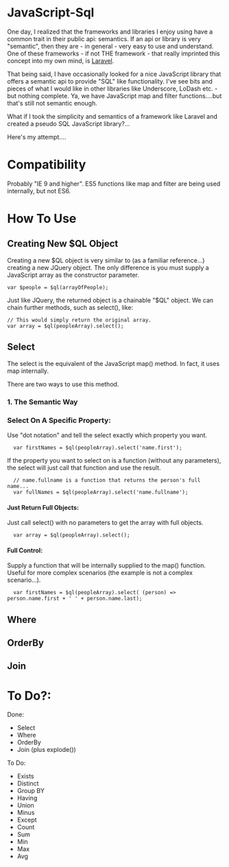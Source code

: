 # JavaScript-Sql

One day, I realized that the frameworks and libraries I enjoy using have a common trait in their public api: semantics. If an api or library is very "semantic", then they are - in general - very easy to use and understand. One of these frameworks - if not THE framework - that really imprinted this concept into my own mind, is [Laravel](https://laravel.com/).

That being said, I have occasionally looked for a nice JavaScript library that offers a semantic api to provide "SQL" like functionality. I've see bits and pieces of what I would like in other libraries like Underscore, LoDash etc. - but nothing complete. Ya, we have JavaScript map and filter functions....but that's still not semantic enough.

What if I took the simplicity and semantics of a framework like Laravel and created a pseudo SQL JavaScript library?...

Here's my attempt....

# Compatibility

Probably "IE 9 and higher". ES5 functions like map and filter are being used internally, but not ES6.

# How To Use

## Creating New $QL Object
Creating a new $QL object is very similar to (as a familiar reference...) creating a new JQuery object. The only difference is you must supply a JavaScript array as the constructor parameter. 

```
var $people = $ql(arrayOfPeople);
```

Just like JQuery, the returned object is a chainable "$QL" object. We can chain further methods, such as select(), like:

```
// This would simply return the original array.
var array = $ql(peopleArray).select();
```

## Select

The select is the equivalent of the JavaScript map() method. In fact, it uses map internally. 

There are two ways to use this method.

### 1. The Semantic Way
### Select On A Specific Property:
Use "dot notation" and tell the select exactly which property you want.
```
  var firstNames = $ql(peopleArray).select('name.first');
```

If the property you want to select on is a function (without any parameters), the select will just call that function and use the result.
```
  // name.fullname is a function that returns the person's full name...
  var fullNames = $ql(peopleArray).select('name.fullname');
```

#### Just Return Full Objects:
Just call select() with no parameters to get the array with full objects.
```
  var array = $ql(peopleArray).select();
```

#### Full Control:
Supply a function that will be internally supplied to the map() function. Useful for more complex scenarios (the example is not a complex scenario...).
```
  var firstNames = $ql(peopleArray).select( (person) => person.name.first + ' ' + person.name.last);
```

## Where

## OrderBy

## Join


# To Do?:

Done:
+ Select
+ Where
+ OrderBy
+ Join (plus explode())

To Do: 
+ Exists
+ Distinct
+ Group BY
+ Having
+ Union
+ Minus
+ Except
+ Count
+ Sum
+ Min
+ Max
+ Avg
